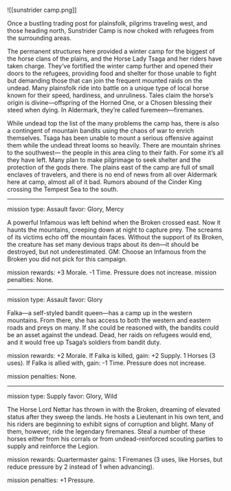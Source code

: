![[sunstrider camp.png]]

Once a bustling trading post for plainsfolk, pilgrims traveling west, and those heading north, Sunstrider Camp is now choked with refugees from the surrounding areas.

The permanent structures here provided a winter camp for the biggest of the horse clans of the plains, and the Horse Lady Tsaga and her riders have taken charge. They’ve fortified the winter camp further and opened their doors to the refugees, providing food and shelter for those unable to fight but demanding those that can join the frequent mounted raids on the undead. Many plainsfolk ride into battle on a unique type of local horse known for their speed, hardiness, and unruliness. Tales claim the horse’s origin is divine—offspring of the Horned One, or a Chosen blessing their steed when dying. In Aldermark, they’re called furemeen—firemanes.

While undead top the list of the many problems the camp has, there is also a contingent of mountain bandits using the chaos of war to enrich themselves. Tsaga has been unable to mount a serious offensive against them while the undead threat looms so heavily. There are mountain shrines to the southwest— the people in this area cling to their faith. For some it’s all they have left. Many plan to make pilgrimage to seek shelter and the protection of the gods there. The plains east of the camp are full of small enclaves of travelers, and there is no end of news from all over Aldermark here at camp, almost all of it bad. Rumors abound of the Cinder King crossing the Tempest Sea to the south.

---

mission type: Assault favor: Glory, Mercy

A powerful Infamous was left behind when the Broken crossed east. Now it haunts the mountains, creeping down at night to capture prey. The screams of its victims echo off the mountain faces. Without the support of its Broken, the creature has set many devious traps about its den—it should be destroyed, but not underestimated. GM: Choose an Infamous from the Broken you did not pick for this campaign.

mission rewards: +3 Morale. -1 Time. Pressure does not increase. mission penalties: None.

---

mission type: Assault favor: Glory

Falka—a self-styled bandit queen—has a camp up in the western mountains. From there, she has access to both the western and eastern roads and preys on many. If she could be reasoned with, the bandits could be an asset against the undead. Dead, her raids on refugees would end, and it would free up Tsaga’s soldiers from bandit duty.

mission rewards: +2 Morale. If Falka is killed, gain: +2 Supply. 1 Horses (3 uses). If Falka is allied with, gain: -1 Time. Pressure does not increase.

mission penalties: None.

---

mission type: Supply favor: Glory, Wild

The Horse Lord Nettar has thrown in with the Broken, dreaming of elevated status after they sweep the lands. He hosts a Lieutenant in his own tent, and his riders are beginning to exhibit signs of corruption and blight. Many of them, however, ride the legendary firemanes. Steal a number of these horses either from his corrals or from undead-reinforced scouting parties to supply and reinforce the Legion.

mission rewards: Quartermaster gains: 1 Firemanes (3 uses, like Horses, but reduce pressure by 2 instead of 1 when advancing).

mission penalties: +1 Pressure.